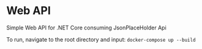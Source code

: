 # Web API
Simple Web API for .NET Core consuming JsonPlaceHolder Api

To run, navigate to the root directory and input: `docker-compose up --build`


